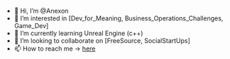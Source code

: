 - 👋 Hi, I’m @Anexon
- 👀 I’m interested in [Dev_for_Meaning, Business_Operations_Challenges, Game_Dev]
- 🌱 I’m currently learning Unreal Engine (c++)
- 💞️ I’m looking to collaborate on [FreeSource, SocialStartUps]
- 📫 How to reach me -> [here](https://www.linkedin.com/in/tjuarezruben/)

<!---
Anexon/Anexon is a ✨ special ✨ repository because its `README.md` (this file) appears on your GitHub profile.
You can click the Preview link to take a look at your changes.
--->
